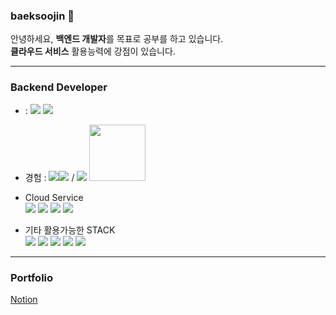 ### baeksoojin 👋

안녕하세요, **백엔드 개발자**를 목표로 공부를 하고 있습니다.<br>
**클라우드 서비스** 활용능력에 강점이 있습니다.

---

### Backend Developer

-  : <img src="https://img.shields.io/badge/java-007396?style=for-the-badge&logo=java&logoColor=white"> <img src="https://img.shields.io/badge/spring-6DB33F?style=for-the-badge&logo=spring&logoColor=white"> 
- 경험 : <img src="https://img.shields.io/badge/django-092E20?style=for-the-badge&logo=django&logoColor=white"><img src="https://img.shields.io/badge/python-3776AB?style=for-the-badge&logo=python&logoColor=white"> / <img src="https://img.shields.io/badge/Go-092E20?style=for-the-badge&logo=go&logoColor=white"> <img src="https://camo.githubusercontent.com/7079c0f1404be1ddf9627e3672faa46f77cd720f0569e3e2748aa3c7849b52d0/68747470733a2f2f63646e2e6c6162737461636b2e636f6d2f696d616765732f6563686f2d6c6f676f2e737667" style="width : 90px;">

- Cloud Service<br>
  <img src="https://img.shields.io/badge/amazonaws-232F3E?style=for-the-badge&logo=amazonaws&logoColor=white"> 
  <img src="https://img.shields.io/badge/firebase-FFCA28?style=for-the-badge&logo=firebase&logoColor=white">
  <img src="https://img.shields.io/badge/googlecloud-4285F4?style=for-the-badge&logo=googlecloud&logoColor=white">
  <img src="https://img.shields.io/badge/navercloud-03C75A?style=for-the-badge&logo=naver&logoColor=white">

- 기타 활용가능한 STACK <br>
<img src="https://img.shields.io/badge/docker-2496ED?style=for-the-badge&logo=docker&logoColor=white"> <img src="https://img.shields.io/badge/mysql-4479A1?style=for-the-badge&logo=mysql&logoColor=white"> <img src="https://img.shields.io/badge/prometheus-E6522C?style=for-the-badge&logo=prometheus&logoColor=white"> <img src="https://img.shields.io/badge/grafana-F46800?style=for-the-badge&logo=grafana&logoColor=white"> <img src="https://img.shields.io/badge/vagrant-1868F2?style=for-the-badge&logo=vagrant&logoColor=white">


---

### Portfolio<br>
[Notion](https://www.notion.so/_-f336c79c5bae44ea8aafc101fbf6de2c)

